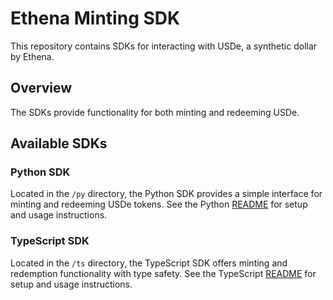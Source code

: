 # Ethena Minting SDK

This repository contains SDKs for interacting with USDe, a synthetic dollar by Ethena.

## Overview

The SDKs provide functionality for both minting and redeeming USDe.

## Available SDKs

### Python SDK

Located in the `/py` directory, the Python SDK provides a simple interface for minting and redeeming USDe tokens. See the Python [README](./py/README.md) for setup and usage instructions.

### TypeScript SDK

Located in the `/ts` directory, the TypeScript SDK offers minting and redemption functionality with type safety. See the TypeScript [README](./ts/README.md) for setup and usage instructions.
